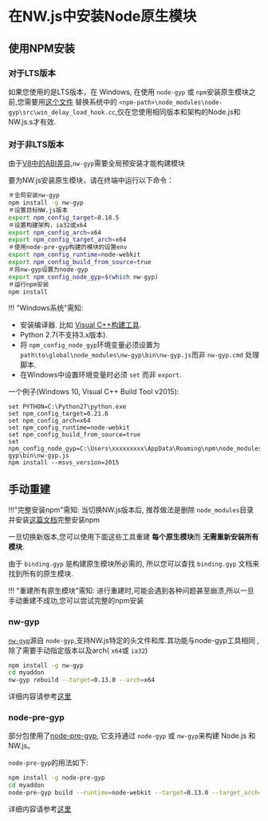 # 在NW.js中安装Node原生模块

## 使用NPM安装

### 对于LTS版本

如果您使用的是LTS版本，在 Windows, 在使用 `node-gyp` 或 `npm`安装原生模块之前,您需要用[这个文件](https://github.com/nwjs/nw.js/blob/nw18/tools/win_delay_load_hook.cc) 替换系统中的 `<npm-path>\node_modules\node-gyp\src\win_delay_load_hook.cc`,仅在您使用相同版本和架构的Node.js和NW.js.s才有效.

### 对于非LTS版本

由于[V8中的ABI差异](https://github.com/nwjs/nw.js/issues/5025),`nw-gyp`需要全局预安装才能构建模块

要为NW.js安装原生模块，请在终端中运行以下命令：

```bash
＃全局安装nw-gyp
npm install -g nw-gyp
＃设置目标NW.js版本
export npm_config_target=0.18.5
＃设置构建架构，ia32或x64
export npm_config_arch=x64
export npm_config_target_arch=x64
＃使用node-pre-gyp构建的模块的设置env
export npm_config_runtime=node-webkit
export npm_config_build_from_source=true
＃将nw-gyp设置为node-gyp
export npm_config_node_gyp=$(which nw-gyp)
＃运行npm安装
npm install
```

!!! "Windows系统"需知:
* 安装编译器. 比如 [Visual C++构建工具](http://landinghub.visualstudio.com/visual-cpp-build-tools).             
* Python 2.7(不支持3.x版本).
* 将 `npm_config_node_gyp`环境变量必须设置为 `path\to\global\node_modules\nw-gyp\bin\nw-gyp.js`而非 `nw-gyp.cmd` 处理脚本. 
* 在Windows中设置环境变量时必须 `set` 而非 `export`.

一个例子(Windows 10, Visual C++ Build Tool v2015): 

```Batchfile
set PYTHON=C:\Python27\python.exe
set npm_config_target=0.21.6
set npm_config_arch=x64
set npm_config_runtime=node-webkit
set npm_config_build_from_source=true
set npm_config_node_gyp=C:\Users\xxxxxxxxx\AppData\Roaming\npm\node_modules\nw-gyp\bin\nw-gyp.js
npm install --msvs_version=2015
```

## 手动重建

!!!"完整安装npm"需知:
    当切换NW.js版本后, 推荐做法是删除 `node_modules`目录并安装[这篇文档](#install-with-npm)完整安装npm  

一旦切换新版本,您可以使用下面这些工具重建 **每个原生模块**而 **无需重新安装所有模块**. 

由于 `binding.gyp` 是构建原生模块所必需的, 所以您可以查找 `binding.gyp` 文档来找到所有的原生模块.

!!! "重建所有原生模块"需知:
进行重建时,可能会遇到各种问题甚至崩溃,所以一旦手动重建不成功,您可以尝试完整的npm安装

### nw-gyp

[`nw-gyp`](https://github.com/nwjs/nw-gyp)源自 `node-gyp`,支持NW.js特定的头文件和库.其功能与node-gyp工具相同 , 除了需要手动指定版本以及arch( `x64`或 `ia32`)

```bash
npm install -g nw-gyp
cd myaddon
nw-gyp rebuild --target=0.13.0 --arch=x64
```

详细内容请参考[这里](https://github.com/nwjs/nw-gyp)    

### node-pre-gyp

部分包使用了[node-pre-gyp](https://github.com/mapbox/node-pre-gyp), 它支持通过 `node-gyp` 或 `nw-gyp`来构建 Node.js 和 NW.js。

 `node-pre-gyp`的用法如下:
 
```bash
npm install -g node-pre-gyp
cd myaddon
node-pre-gyp build --runtime=node-webkit --target=0.13.0 --target_arch=x64
```

详细内容请参考[这里](https://github.com/mapbox/node-pre-gyp)